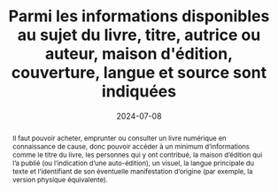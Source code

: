 ---
title: Parmi les informations disponibles au sujet du livre, titre, autrice ou auteur, maison d'édition, couverture, langue et source sont indiquées
abstract: Il faut pouvoir acheter, emprunter ou consulter un livre numérique en connaissance de cause, donc pouvoir accéder à un minimum d’informations comme le titre du livre, les personnes qui y ont contribué, la maison d’édition qui l’a publié (ou l’indication d’une auto-édition), un visuel, la langue principale du texte et l’identifiant de son éventuelle manifestation d’origine (par exemple, la version physique équivalente).
categories: 
    - "Identification"
agrege: O0000-E085
opquast: 'N/A'
indiceebook: '85'
description: "Règle n°85"
before: "084"
weight: "085"
after: "086"
actif: '1'
layout: rules
date: 2024-07-08
tags: 
    - "Confiance"
    - "Utilisabilité"
    - "Découvrabilité"
objectif: 
    - "Améliorer la découvrabilité du livre"
    - "Limiter les risques de réclamations"
Meo: 
    - "Associer les informations au livre"
    - "Faire figurer les informations sur la page de présentation du livre"
Controle: 
    - "Vérifier&nbsp;: <ul><li>La présence d’un titre</li><li>La présence du nom de l’auteur ou l’autrice</li><li>La présence d’un visuel de couverture</li><li>La présence d’une langue principale</li><li>Le cas échéant, l’identifiant de la version physique d’origine</li></ul>"
epubcheck: 
ace: 
humancheck: true
ReadiumGoToolkit: 
Source: 
    - "SNE"
Referentiel: 
    - "EPUB Métadonnées Dublin Core source, title, language, contributor, publisher dans le fichier OPF"
    - "ONIX TitleType 01 / TitleText"
    - "ONIX Contributor / PersonName"
    - "ONIX LanguageRole 01 / LanguageCode"
    - "ONIX RelatedMaterial / ProductRelationCode + ProductIdentifier / IDValue"
    - "Plan Qualité Dilicom"
steps: 
    - "Projet éditorial"
    - "Distribution"
pertinence: 1
---